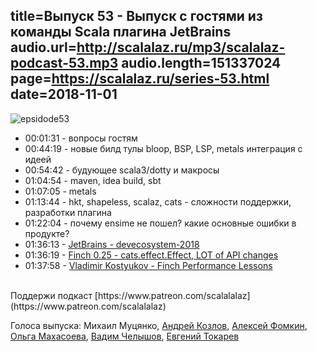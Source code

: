 title=Выпуск 53 - Выпуск с гостями из команды Scala плагина JetBrains
audio.url=http://scalalaz.ru/mp3/scalalaz-podcast-53.mp3
audio.length=151337024
page=https://scalalaz.ru/series-53.html
date=2018-11-01
----

![epsidode53](img/episode53.jpg)

* 00:01:31 - вопросы гостям
* 00:44:19 - новые билд тулы bloop, BSP, LSP, metals интеграция с идеей
* 00:54:42 - будующее scala3/dotty и макросы
* 01:04:54 - maven, idea build, sbt
* 01:07:05 - metals
* 01:13:44 - hkt, shapeless, scalaz, cats - сложности поддержки, разработки плагина
* 01:22:04 - почему ensime не пошел? какие основные ошибки в продукте?
* 01:36:13 - [JetBrains - devecosystem-2018](https://www.jetbrains.com/research/devecosystem-2018/scala/)
* 01:36:19 - [Finch 0.25 - cats.effect.Effect, LOT of API changes](https://github.com/finagle/finch/releases/tag/v0.25.0) 
* 01:37:58 - [Vladimir Kostyukov - Finch Performance Lessons](https://kostyukov.net/posts/finch-performance-lessons/)

<br/>
Поддержи подкаст [https://www.patreon.com/scalalalaz](https://www.patreon.com/scalalalaz)
<br/>

Голоса выпуска:
Михаил Муцянко,
[Андрей Козлов](https://twitter.com/@adkozlov),
[Алексей Фомкин](http://github.com/fomkin),
[Ольга Махасоева](https://twitter.com/oli_kitty),
[Вадим Челышов](http://github.com/dos65),
[Евгений Токарев](https://twitter.com/strobegen)
